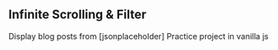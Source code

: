 ## Infinite Scrolling & Filter

Display blog posts from [jsonplaceholder]
Practice project in vanilla js